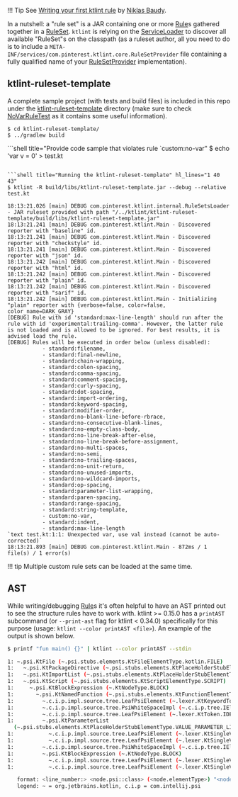 !!! Tip
    See [Writing your first ktlint rule](https://medium.com/@vanniktech/writing-your-first-ktlint-rule-5a1707f4ca5b) by [Niklas Baudy](https://github.com/vanniktech).

In a nutshell: a "rule set" is a JAR containing one or more [Rule](/ktlint-core/src/main/kotlin/com/pinterest/ktlint/core/Rule.kt)s gathered together in a [RuleSet](/ktlint-core/src/main/kotlin/com/pinterest/ktlint/core/RuleSet.kt). `ktlint` is relying on the
[ServiceLoader](https://docs.oracle.com/javase/8/docs/api/java/util/ServiceLoader.html) to discover all available "RuleSet"s
on the classpath (as a ruleset author, all you need to do is to include a `META-INF/services/com.pinterest.ktlint.core.RuleSetProvider` file
containing a fully qualified name of your [RuleSetProvider](/ktlint-core/src/main/kotlin/com/pinterest/ktlint/core/RuleSetProvider.kt) implementation).

## ktlint-ruleset-template

A complete sample project (with tests and build files) is included in this repo under the [ktlint-ruleset-template](ktlint-ruleset-template) directory (make sure to check [NoVarRuleTest](/ktlint-ruleset-template/src/test/kotlin/yourpkgname/NoVarRuleTest.kt) as it contains some useful information).

```shell title="Building the ktlint-ruleset-template"
$ cd ktlint-ruleset-template/
$ ../gradlew build
```

```shell title="Provide code sample that violates rule `custom:no-var"
$ echo 'var v = 0' > test.kt
```

```shell title="Running the ktlint-ruleset-template" hl_lines="1 40 43"
$ ktlint -R build/libs/ktlint-ruleset-template.jar --debug --relative test.kt

18:13:21.026 [main] DEBUG com.pinterest.ktlint.internal.RuleSetsLoader - JAR ruleset provided with path "/../ktlint/ktlint-ruleset-template/build/libs/ktlint-ruleset-template.jar"
18:13:21.241 [main] DEBUG com.pinterest.ktlint.Main - Discovered reporter with "baseline" id.
18:13:21.241 [main] DEBUG com.pinterest.ktlint.Main - Discovered reporter with "checkstyle" id.
18:13:21.241 [main] DEBUG com.pinterest.ktlint.Main - Discovered reporter with "json" id.
18:13:21.242 [main] DEBUG com.pinterest.ktlint.Main - Discovered reporter with "html" id.
18:13:21.242 [main] DEBUG com.pinterest.ktlint.Main - Discovered reporter with "plain" id.
18:13:21.242 [main] DEBUG com.pinterest.ktlint.Main - Discovered reporter with "sarif" id.
18:13:21.242 [main] DEBUG com.pinterest.ktlint.Main - Initializing "plain" reporter with {verbose=false, color=false, color_name=DARK_GRAY}
[DEBUG] Rule with id 'standard:max-line-length' should run after the rule with id 'experimental:trailing-comma'. However, the latter rule is not loaded and is allowed to be ignored. For best results, it is advised load the rule.
[DEBUG] Rules will be executed in order below (unless disabled):
           - standard:filename, 
           - standard:final-newline, 
           - standard:chain-wrapping, 
           - standard:colon-spacing, 
           - standard:comma-spacing, 
           - standard:comment-spacing, 
           - standard:curly-spacing, 
           - standard:dot-spacing, 
           - standard:import-ordering, 
           - standard:keyword-spacing, 
           - standard:modifier-order, 
           - standard:no-blank-line-before-rbrace, 
           - standard:no-consecutive-blank-lines, 
           - standard:no-empty-class-body, 
           - standard:no-line-break-after-else, 
           - standard:no-line-break-before-assignment, 
           - standard:no-multi-spaces, 
           - standard:no-semi, 
           - standard:no-trailing-spaces, 
           - standard:no-unit-return, 
           - standard:no-unused-imports, 
           - standard:no-wildcard-imports, 
           - standard:op-spacing, 
           - standard:parameter-list-wrapping, 
           - standard:paren-spacing, 
           - standard:range-spacing, 
           - standard:string-template, 
           - custom:no-var, 
           - standard:indent, 
           - standard:max-line-length
`text test.kt:1:1: Unexpected var, use val instead (cannot be auto-corrected)`
18:13:21.893 [main] DEBUG com.pinterest.ktlint.Main - 872ms / 1 file(s) / 1 error(s)
```

!!! tip
    Multiple custom rule sets can be loaded at the same time.

## AST

While writing/debugging [Rule](/ktlint-core/src/main/kotlin/com/pinterest/ktlint/core/Rule.kt)s it's often helpful to have an AST
printed out to see the structure rules have to work with. ktlint >= 0.15.0 has a `printAST` subcommand (or `--print-ast` flag for ktlint < 0.34.0) specifically for this purpose
(usage: `ktlint --color printAST <file>`).
An example of the output is shown below.

```sh
$ printf "fun main() {}" | ktlint --color printAST --stdin

1: ~.psi.KtFile (~.psi.stubs.elements.KtFileElementType.kotlin.FILE)
1:   ~.psi.KtPackageDirective (~.psi.stubs.elements.KtPlaceHolderStubElementType.PACKAGE_DIRECTIVE) ""
1:   ~.psi.KtImportList (~.psi.stubs.elements.KtPlaceHolderStubElementType.IMPORT_LIST) ""
1:   ~.psi.KtScript (~.psi.stubs.elements.KtScriptElementType.SCRIPT)
1:     ~.psi.KtBlockExpression (~.KtNodeType.BLOCK)
1:       ~.psi.KtNamedFunction (~.psi.stubs.elements.KtFunctionElementType.FUN)
1:         ~.c.i.p.impl.source.tree.LeafPsiElement (~.lexer.KtKeywordToken.fun) "fun"
1:         ~.c.i.p.impl.source.tree.PsiWhiteSpaceImpl (~.c.i.p.tree.IElementType.WHITE_SPACE) " "
1:         ~.c.i.p.impl.source.tree.LeafPsiElement (~.lexer.KtToken.IDENTIFIER) "main"
1:         ~.psi.KtParameterList 
  (~.psi.stubs.elements.KtPlaceHolderStubElementType.VALUE_PARAMETER_LIST)
1:           ~.c.i.p.impl.source.tree.LeafPsiElement (~.lexer.KtSingleValueToken.LPAR) "("
1:           ~.c.i.p.impl.source.tree.LeafPsiElement (~.lexer.KtSingleValueToken.RPAR) ")"
1:         ~.c.i.p.impl.source.tree.PsiWhiteSpaceImpl (~.c.i.p.tree.IElementType.WHITE_SPACE) " "
1:         ~.psi.KtBlockExpression (~.KtNodeType.BLOCK)
1:           ~.c.i.p.impl.source.tree.LeafPsiElement (~.lexer.KtSingleValueToken.LBRACE) "{"
1:           ~.c.i.p.impl.source.tree.LeafPsiElement (~.lexer.KtSingleValueToken.RBRACE) "}"

   format: <line_number:> <node.psi::class> (<node.elementType>) "<node.text>"
   legend: ~ = org.jetbrains.kotlin, c.i.p = com.intellij.psi
```
